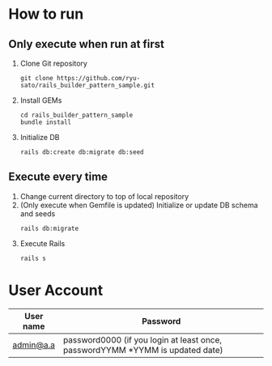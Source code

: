 # How to run

## Only execute when run at first

1. Clone Git repository
    ```
    git clone https://github.com/ryu-sato/rails_builder_pattern_sample.git
    ```
1. Install GEMs
    ```
    cd rails_builder_pattern_sample
    bundle install
    ```
1. Initialize DB
    ```
    rails db:create db:migrate db:seed
    ```

## Execute every time

1. Change current directory to top of local repository
1. (Only execute when Gemfile is updated) Initialize or update DB schema and seeds
    ```
    rails db:migrate
    ```
1. Execute Rails
    ```
    rails s
    ```

# User Account

|User name|Password|
| --- | --- |
|admin@a.a|password0000 (if you login at least once, passwordYYMM *YYMM is updated date)|
